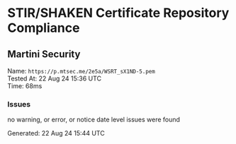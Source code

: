 # STIR/SHAKEN Certificate Repository Compliance

## Martini Security

Name: `https://p.mtsec.me/2e5a/WSRT_sX1ND-5.pem`\
Tested At: 22 Aug 24 15:36 UTC\
Time: 68ms

### Issues

no warning, or error, or notice date level issues were found

Generated: 22 Aug 24 15:44 UTC